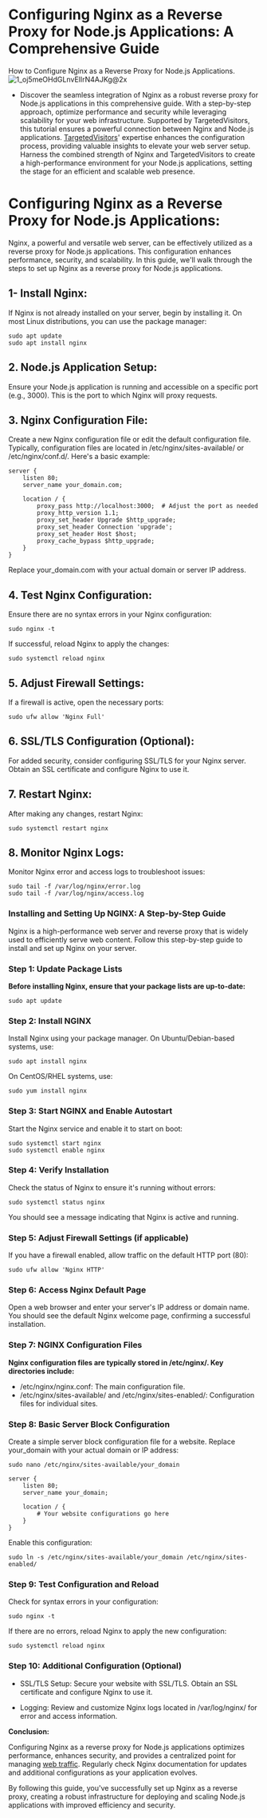 # Configuring Nginx as a Reverse Proxy for Node.js Applications: A Comprehensive Guide
How to Configure Nginx as a Reverse Proxy for Node.js Applications.
![1_oj5meOHdGLnvElIrN4AJKg@2x](https://github.com/ltcbuzy/How-to-Configure-Nginx-as-a-Reverse-Proxy/assets/96268218/0fe3d81d-742f-4391-a8d9-60d8cf552410)
* Discover the seamless integration of Nginx as a robust reverse proxy for Node.js applications in this comprehensive guide. With a step-by-step approach, optimize performance and security while leveraging scalability for your web infrastructure. Supported by TargetedVisitors, this tutorial ensures a powerful connection between Nginx and Node.js applications. [TargetedVisitors](https://targeted-visitors.com/)' expertise enhances the configuration process, providing valuable insights to elevate your web server setup. Harness the combined strength of Nginx and TargetedVisitors to create a high-performance environment for your Node.js applications, setting the stage for an efficient and scalable web presence.

# Configuring Nginx as a Reverse Proxy for Node.js Applications:

Nginx, a powerful and versatile web server, can be effectively utilized as a reverse proxy for Node.js applications. This configuration enhances performance, security, and scalability. In this guide, we'll walk through the steps to set up Nginx as a reverse proxy for Node.js applications.

## 1- Install Nginx:

If Nginx is not already installed on your server, begin by installing it. On most Linux distributions, you can use the package manager:
```
sudo apt update
sudo apt install nginx
```
## 2. Node.js Application Setup:

Ensure your Node.js application is running and accessible on a specific port (e.g., 3000). This is the port to which Nginx will proxy requests.

## 3. Nginx Configuration File:

Create a new Nginx configuration file or edit the default configuration file. Typically, configuration files are located in /etc/nginx/sites-available/ or /etc/nginx/conf.d/. Here's a basic example:
```
server {
    listen 80;
    server_name your_domain.com;

    location / {
        proxy_pass http://localhost:3000;  # Adjust the port as needed
        proxy_http_version 1.1;
        proxy_set_header Upgrade $http_upgrade;
        proxy_set_header Connection 'upgrade';
        proxy_set_header Host $host;
        proxy_cache_bypass $http_upgrade;
    }
}
```
Replace your_domain.com with your actual domain or server IP address.
## 4. Test Nginx Configuration:

Ensure there are no syntax errors in your Nginx configuration:
```
sudo nginx -t

```
If successful, reload Nginx to apply the changes:

```
sudo systemctl reload nginx

```
## 5. Adjust Firewall Settings:

If a firewall is active, open the necessary ports:
```
sudo ufw allow 'Nginx Full'

```
## 6. SSL/TLS Configuration (Optional):

For added security, consider configuring SSL/TLS for your Nginx server. Obtain an SSL certificate and configure Nginx to use it.
## 7. Restart Nginx:

After making any changes, restart Nginx:
```
sudo systemctl restart nginx

```
## 8. Monitor Nginx Logs:

Monitor Nginx error and access logs to troubleshoot issues:
```
sudo tail -f /var/log/nginx/error.log
sudo tail -f /var/log/nginx/access.log

```

### Installing and Setting Up NGINX: A Step-by-Step Guide

Nginx is a high-performance web server and reverse proxy that is widely used to efficiently serve web content. Follow this step-by-step guide to install and set up Nginx on your server.
### Step 1: Update Package Lists

**Before installing Nginx, ensure that your package lists are up-to-date:**
```
sudo apt update

```
### Step 2: Install NGINX

Install Nginx using your package manager. On Ubuntu/Debian-based systems, use:
```
sudo apt install nginx
```
On CentOS/RHEL systems, use:
```
sudo yum install nginx
```
### Step 3: Start NGINX and Enable Autostart

Start the Nginx service and enable it to start on boot:

```
sudo systemctl start nginx
sudo systemctl enable nginx
```

### Step 4: Verify Installation

Check the status of Nginx to ensure it's running without errors:
```
sudo systemctl status nginx
```
You should see a message indicating that Nginx is active and running.
### Step 5: Adjust Firewall Settings (if applicable)

If you have a firewall enabled, allow traffic on the default HTTP port (80):
```
sudo ufw allow 'Nginx HTTP'
```

### Step 6: Access Nginx Default Page

Open a web browser and enter your server's IP address or domain name. You should see the default Nginx welcome page, confirming a successful installation.
### Step 7: NGINX Configuration Files

**Nginx configuration files are typically stored in /etc/nginx/. Key directories include:**

   * /etc/nginx/nginx.conf: The main configuration file.
   * /etc/nginx/sites-available/ and /etc/nginx/sites-enabled/: Configuration files for individual sites.

### Step 8: Basic Server Block Configuration

Create a simple server block configuration file for a website. Replace your_domain with your actual domain or IP address:
```
sudo nano /etc/nginx/sites-available/your_domain
```
```
server {
    listen 80;
    server_name your_domain;

    location / {
        # Your website configurations go here
    }
}

```
Enable this configuration:
```
sudo ln -s /etc/nginx/sites-available/your_domain /etc/nginx/sites-enabled/

```
### Step 9: Test Configuration and Reload

Check for syntax errors in your configuration:
```
sudo nginx -t

```
If there are no errors, reload Nginx to apply the new configuration:

```
sudo systemctl reload nginx

```

### Step 10: Additional Configuration (Optional)

   * SSL/TLS Setup: Secure your website with SSL/TLS. Obtain an SSL certificate and configure Nginx to use it.

  * Logging: Review and customize Nginx logs located in /var/log/nginx/ for error and access information.



















**Conclusion:**

Configuring Nginx as a reverse proxy for Node.js applications optimizes performance, enhances security, and provides a centralized point for managing [web traffic](https://targeted-visitors.com/). Regularly check Nginx documentation for updates and additional configurations as your application evolves.

By following this guide, you've successfully set up Nginx as a reverse proxy, creating a robust infrastructure for deploying and scaling Node.js applications with improved efficiency and security.
